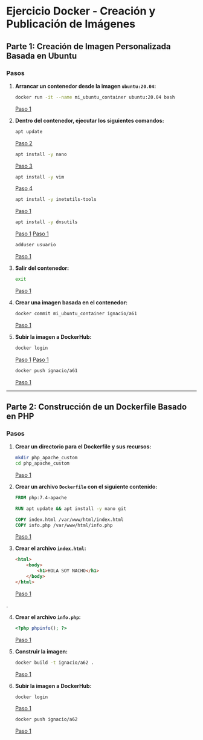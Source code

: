 
# Ejercicio Docker - Creación y Publicación de Imágenes

## Parte 1: Creación de Imagen Personalizada Basada en Ubuntu

### Pasos

1. **Arrancar un contenedor desde la imagen `ubuntu:20.04`:**

   ```bash
   docker run -it --name mi_ubuntu_container ubuntu:20.04 bash
   ```
   [Paso 1](capturas/1.png)

2. **Dentro del contenedor, ejecutar los siguientes comandos:**

   ```bash
   apt update
   ```
   [Paso 2](capturas/2.png)

   ```bash
   apt install -y nano
   ```
   [Paso 3](capturas/3.png)

   ```bash
   apt install -y vim
   ```
   [Paso 4](capturas/4.png)

   ```bash
   apt install -y inetutils-tools
   ```
   [Paso 1](capturas/5.png)

   ```bash
   apt install -y dnsutils
   ```
   [Paso 1](capturas/6.png)
   [Paso 1](capturas/7.png)

   ```bash
   adduser usuario
   ```
   [Paso 1](capturas/8.png)

3. **Salir del contenedor:**

   ```bash
   exit
   ```
   [Paso 1](capturas/9.png)

4. **Crear una imagen basada en el contenedor:**

   ```bash
   docker commit mi_ubuntu_container ignacio/a61
   ```
   [Paso 1](capturas/10.png)

5. **Subir la imagen a DockerHub:**

   ```bash
   docker login
   ```
   [Paso 1](capturas/11,5.png)
   [Paso 1](capturas/11.png)

   ```bash
   docker push ignacio/a61
   ```
   [Paso 1](#)

---

## Parte 2: Construcción de un Dockerfile Basado en PHP

### Pasos

1. **Crear un directorio para el Dockerfile y sus recursos:**

   ```bash
   mkdir php_apache_custom
   cd php_apache_custom
   ```
   [Paso 1](#)

2. **Crear un archivo `Dockerfile` con el siguiente contenido:**

   ```dockerfile
   FROM php:7.4-apache

   RUN apt update && apt install -y nano git

   COPY index.html /var/www/html/index.html
   COPY info.php /var/www/html/info.php
   ```
   [Paso 1](#)

3. **Crear el archivo `index.html`:**

   ```html
   <html>
       <body>
           <h1>HOLA SOY NACHO</h1>
       </body>
   </html>
   ```
   [Paso 1](#)

 .

4. **Crear el archivo `info.php`:**

   ```php
   <?php phpinfo(); ?>
   ```
   [Paso 1](#)

5. **Construir la imagen:**

   ```bash
   docker build -t ignacio/a62 .
   ```
   [Paso 1](#)

6. **Subir la imagen a DockerHub:**

   ```bash
   docker login
   ```
   [Paso 1](#)

   ```bash
   docker push ignacio/a62
   ```
   [Paso 1](#)
